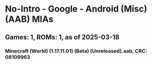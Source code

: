 # No-Intro - Google - Android (Misc) (AAB) MIAs
## Games: 1, ROMs: 1, as of 2025-03-18

### Minecraft (World) (1.17.11.01) (Beta) (Unreleased).aab, CRC: 08109963
